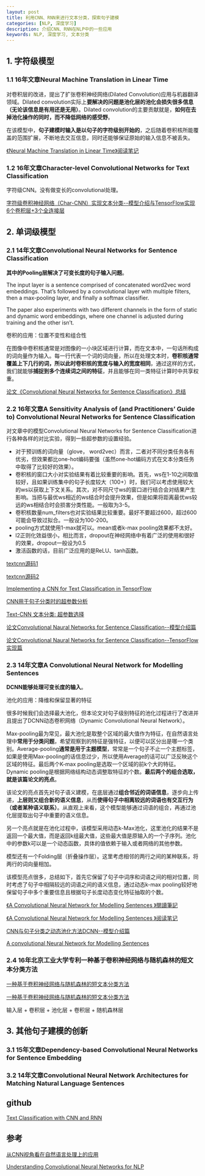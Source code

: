 ```yaml
---
layout: post
title: 利用CNN、RNN来进行文本分类，探索句子建模
categories: [NLP, 深度学习]
description: 介绍CNN、RNN在NLP中的一些应用
keywords: NLP, 深度学习, 文本分类
---
```


## 1. 字符级模型

### 1.1 16年文章Neural Machine Translation in Linear Time

对卷积层的改进，提出了扩张卷积神经网络(Dilated Convolution)应用与机器翻译领域。Dilated convolution实际上**要解决的问题是池化层的池化会损失很多信息（无论该信息是有用还是无用）**。Dilated convolution的主要贡献就是，**如何在去掉池化操作的同时，而不降低网络的感受野**。

在该模型中，**句子建模时输入是以句子的字符级别开始的**，之后随着卷积核所能覆盖的范围扩展，不断地去交互信息，同时还能够保证原始的输入信息不被丢失。

[《Neural Machine Translation in Linear Time》阅读笔记](https://zhuanlan.zhihu.com/p/23795111)

### 1.2 16年文章Character-level Convolutional Networks for Text Classification

字符级CNN。没有做变长的convolutional处理。

[字符级卷积神经网络（Char-CNN）实现文本分类--模型介绍与TensorFlow实现 6个卷积层+3个全连接层](http://www.h3399.cn/201704/78031.html)

## 2. 单词级模型

### 2.1 14年文章Convolutional Neural Networks for Sentence Classification

**其中的Pooling层解决了可变长度的句子输入问题**。

The input layer is a sentence comprised of concatenated word2vec word embeddings. That’s followed by a convolutional layer with multiple filters, then a max-pooling layer, and finally a softmax classifier.

The paper also experiments with two different channels in the form of static and dynamic word embeddings, where one channel is adjusted during training and the other isn’t.

卷积的应用：位置不变性和组合性

在图像中卷积核通常是对图像的一小块区域进行计算，而在文本中，一句话所构成的词向量作为输入。每一行代表一个词的词向量，所以在处理文本时，**卷积核通常覆盖上下几行的词，所以此时卷积核的宽度与输入的宽度相同**，通过这样的方式，我们就能够**捕捉到多个连续词之间的特征**，并且能够在同一类特征计算时中共享权重。

[论文《Convolutional Neural Networks for Sentence Classification》总结](https://blog.csdn.net/rxt2012kc/article/details/73739756)

### 2.2 16年文章A Sensitivity Analysis of (and Practitioners’ Guide to) Convolutional Neural Networks for Sentence Classification

对文章中的模型Convolutional Neural Networks for Sentence Classification进行各种各样的对比实验，得到一些超参数的设置经验。

* 对于预训练的词向量（glove， word2vec）而言，二者对不同分类任务各有优劣，但效果都比one-hot编码要强（虽然one-hot编码方式在文本分类任务中取得了比较好的效果）。
* 卷积核的窗口大小对实验结果有着比较重要的影响。首先，ws在1-10之间取值较好，且如果训练集中的句子长度较大（100+）时，我们可以考虑使用较大的ws以获取上下文关系。其次，对不同尺寸ws的窗口进行结合会对结果产生影响。当把与最优ws相近的ws结合时会提升效果，但是如果将距离最优ws较远的ws相结合时会损害分类性能。一般取为3-5。
* 卷积核数量num_filters也对实验结果比较重要。最好不要超过600，超过600可能会导致过拟合。一般设为100-200。
* pooling方式就使用1-max就可以。mean或者k-max pooling效果都不太好。
* l2正则化效益很小，相比而言，dropout在神经网络中有着广泛的使用和很好的效果，dropout一般设为0.5
* 激活函数的话，目前广泛应用的是ReLU、tanh函数。

[textcnn源码1](https://github.com/dennybritz/cnn-text-classification-tf)

[textcnn源码2](https://github.com/yoonkim/CNN_sentence)

[Implementing a CNN for Text Classification in TensorFlow](http://www.wildml.com/2015/12/implementing-a-cnn-for-text-classification-in-tensorflow/)

[CNN用于句子分类时的超参数分析](https://blog.csdn.net/liuchonge/article/details/67040089)

[Text-CNN 文本分类: 超参数选择](https://blog.csdn.net/chuchus/article/details/77847476)

[论文Convolutional Naural Networks for Sentence Classification--模型介绍篇](https://blog.csdn.net/liuchonge/article/details/60328365)

[论文Convolutional Naural Networks for Sentence Classification--TensorFlow实现篇](https://blog.csdn.net/liuchonge/article/details/60333323)

### 2.3 14年文章A Convolutional Neural Network for Modelling Sentences

**DCNN能够处理可变长度的输入**。

池化的应用：降维和保留显著的特征

很多时候我们会选择最大池化，但本论文对句子级别特征的池化过程进行了改进并且提出了DCNN动态卷积网络（Dynamic Convolutional Neural Network）。

Max-pooling最为常见，最大池化是取整个区域的最大值作为特征，在自然语言处理中**常用于分类问题**，希望观察到的特征是强特征，以便可以区分出是哪一个类别。Average-pooling**通常是用于主题模型**，常常是一个句子不止一个主题标签，如果是使用Max-pooling的话信息过少，所以使用Average的话可以广泛反映这个区域的特征。最后两个K-max pooling是选取一个区域的前k个大的特征。Dynamic pooling是根据网络结构动态调整取特征的个数。**最后两个的组合选取，就是该篇论文的亮点**。

该论文的亮点首先对句子语义建模，在底层通过**组合邻近的词语信息**，逐步向上传递，**上层则又组合新的语义信息**，从而**使得句子中相离较远的词语也有交互行为（或者某种语义联系）**。从直观上来看，这个模型能够通过词语的组合，再通过池化层提取出句子中重要的语义信息。

另一个亮点就是在池化过程中，该模型采用动态k-Max池化，这里池化的结果不是返回一个最大值，而是返回k组最大值，这些最大值是原输入的一个子序列。池化中的参数k可以是一个动态函数，具体的值依赖于输入或者网络的其他参数。

模型还有一个Folding层（折叠操作层）。这里考虑相邻的两行之间的某种联系，将两行的词向量相加。

该模型亮点很多，总结如下，首先它保留了句子中词序和词语之间的相对位置，同时考虑了句子中相隔较远的词语之间的语义信息，通过动态k-max pooling较好地保留句子中多个重要信息且根据句子长度动态变化特征抽取的个数。

[《A Convolutional Neural Network for Modelling Sentences 》閱讀筆記](https://www.getit01.com/p2018020129925124/)

[《A Convolutional Neural Network for Modelling Sentences 》阅读笔记](https://zhuanlan.zhihu.com/p/29925124)

[CNN与句子分类之动态池化方法DCNN--模型介绍篇](https://blog.csdn.net/liuchonge/article/details/67638232)

[A convolutional Neural Network for Modelling Sentences](https://blog.csdn.net/alwaystry/article/details/53840736)

### 2.4 16年北京工业大学专利一种基于卷积神经网络与随机森林的短文本分类方法

[一种基于卷积神经网络与随机森林的短文本分类方法](https://patentimages.storage.googleapis.com/5b/5c/83/3222cd69226244/CN107066553A.pdf)

[一种基于卷积神经网络与随机森林的短文本分类方法](https://patents.google.com/patent/CN107066553A/zh)

输入层 + 卷积层 + 池化层 + 卷积层 + 随机森林层

## 3. 其他句子建模的创新

### 3.1 15年文章Dependency-based Convolutional Neural Networks for Sentence Embedding

### 3.2 14年文章Convolutional Neural Network Architectures for Matching Natural Language Sentences

## github

[Text Classification with CNN and RNN](https://github.com/gaussic/text-classification-cnn-rnn)

## 参考

[从CNN视角看在自然语言处理上的应用](http://www.chuangyejia.vip/article/detail/209441.html) 

[Understanding Convolutional Neural Networks for NLP](http://www.wildml.com/2015/11/understanding-convolutional-neural-networks-for-nlp/)
